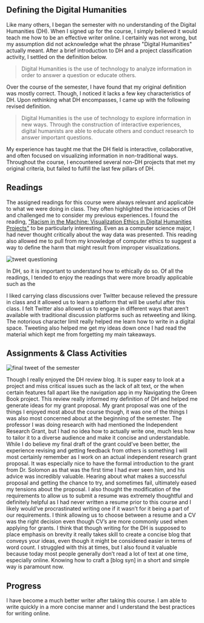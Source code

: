 ## Defining the Digital Humanities
Like many others, I began the semester with no understanding of the Digital Humanities (DH). When I signed up for the course, I simply believed it would teach me how to be an effective writer online. I certainly was not wrong, but my assumption did not acknowledge what the phrase "Digital Humanities" actually meant. After a brief introduction to DH and a project classification activity, I settled on the definition below.

> Digital Humanities is the use of technology to analyze information in order to answer a question or educate others.

Over the course of the semester, I have found that my original definition was mostly correct. Though, I noticed it lacks a few key characteristics of DH. Upon rethinking what DH encompasses, I came up with the following revised definition.

> Digital Humanities is the use of technology to explore information in new ways. Through the construction of interactive experiences, digital humanists are able to educate others and conduct research to answer important questions.

My experience has taught me that the DH field is interactive, collaborative, and often focused on visualizing information in non-traditional ways. Throughout the course, I encountered several non-DH projects that met my original criteria, but failed to fulfill the last few pillars of DH.

## Readings
The assigned readings for this course were always relevant and applicable to what we were doing in class. They often highlighted the intricacies of DH and challenged me to consider my previous experiences. I found the reading, ["Racism in the Machine: Visualization Ethics in Digital Humanities Projects"](http://www.digitalhumanities.org/dhq/vol/12/4/000408/000408.html) to be particularly interesting. Even as a computer science major, I had never thought critically about the way data was presented. This reading also allowed me to pull from my knowledge of computer ethics to suggest a way to define the harm that might result from improper visualizations.

![tweet questioning ](https://dh.toddmahood.com/images/course_reflection/visualization_ethics_tweet.png)

In DH, so it is important to understand how to ethically do so. Of all the readings, I tended to enjoy the readings that were more broadly applicable such as the 

I liked carrying class discussions over Twitter because relieved the pressure in class and it allowed us to learn a platform that will be useful after this class. I felt Twitter also allowed us to engage in different ways that aren’t available with traditional discussion platforms such as retweeting and liking. The notorious character limit really helped me learn how to write in a digital space. Tweeting also helped me get my ideas down once I had read the material which kept me from forgetting my main takeaways.

## Assignments & Class Activities

![final tweet of the semester](https://dh.toddmahood.com/images/course_reflection/final_tweet.png)

Though I really enjoyed the DH review blog. It is super easy to look at a project and miss critical issues such as the lack of alt text, or the when certain features fall apart like the navigation app in my Navigating the Green Book project. This review really informed my definition of DH and helped me generate ideas for my grant proposal. My grant proposal was one of the things I enjoyed most about the course though, it was one of the things I was also most concerned about at the beginning of the semester. The professor I was doing research with had mentioned the Independent Research Grant, but I had no idea how to actually write one, much less how to tailor it to a diverse audience and make it concise and understandable. While I do believe my final draft of the grant could’ve been better, the experience revising and getting feedback from others is something I will most certainly remember as I work on an actual independent research grant proposal. It was especially nice to have the formal introduction to the grant from Dr. Solomon as that was the first time I had ever seen him, and his advice was incredibly valuable. Hearing about what makes a successful proposal and getting the chance to try, and sometimes fail, ultimately eased my tensions about the proposal. I also thought the modification of the requirements to allow us to submit a resume was extremely thoughtful and definitely helpful as I had never written a resume prior to this course and I likely would’ve procrastinated writing one if it wasn’t for it being a part of our requirements. I think allowing us to choose between a resume and a CV was the right decision even though CV’s are more commonly used when applying for grants. I think that though writing for the DH is supposed to place emphasis on brevity it really takes skill to create a concise blog that conveys your ideas, even though it might be considered easier in terms of word count. I struggled with this at times, but I also found it valuable because today most people generally don’t read a lot of text at one time, especially online. Knowing how to craft a [blog syn] in a short and simple way is paramount now.

## Progress
I have become a much better writer after taking this course. I am able to write quickly in a more concise manner and I understand the best practices for writing online.

